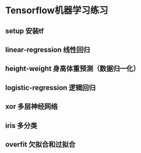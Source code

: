 # Tensorflow机器学习练习

## setup 安装tf

## linear-regression 线性回归

## height-weight 身高体重预测（数据归一化）

## logistic-regression 逻辑回归

## xor 多层神经网络

## iris 多分类

## overfit 欠拟合和过拟合
